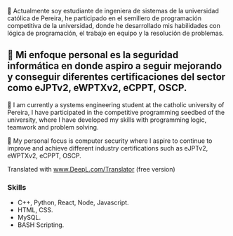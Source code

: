 🌱 Actualmente soy estudiante de ingeniera de sistemas de la universidad católica de Pereira, he participado en el semillero de programación competitiva de la universidad, donde he desarrollado mis habilidades con lógica de programación, el trabajo en equipo y la resolución de problemas.

🎯 Mi enfoque personal es la seguridad informática en donde aspiro a seguir mejorando y conseguir diferentes certificaciones del sector como eJPTv2, eWPTXv2, eCPPT, OSCP.
---
🌱 I am currently a systems engineering student at the catholic university of Pereira, I have participated in the competitive programming seedbed of the university, where I have developed my skills with programming logic, teamwork and problem solving.

🎯 My personal focus is computer security where I aspire to continue to improve and achieve different industry certifications such as eJPTv2, eWPTXv2, eCPPT, OSCP.

Translated with www.DeepL.com/Translator (free version)

### Skills  
- C++, Python, React, Node, Javascript.
- HTML, CSS.
- MySQL.
- BASH Scripting.
